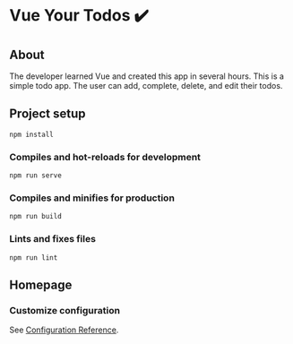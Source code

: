 # Vue Your Todos ✔️

## About

The developer learned Vue and created this app in several hours. This is a simple todo app. The user can add, complete, delete, and edit their todos. 

## Project setup
```
npm install
```

### Compiles and hot-reloads for development
```
npm run serve
```

### Compiles and minifies for production
```
npm run build
```

### Lints and fixes files
```
npm run lint
```

## Homepage





### Customize configuration
See [Configuration Reference](https://cli.vuejs.org/config/).
